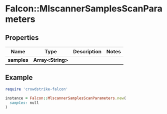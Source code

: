 # Falcon::MlscannerSamplesScanParameters

## Properties

| Name | Type | Description | Notes |
| ---- | ---- | ----------- | ----- |
| **samples** | **Array&lt;String&gt;** |  |  |

## Example

```ruby
require 'crowdstrike-falcon'

instance = Falcon::MlscannerSamplesScanParameters.new(
  samples: null
)
```

